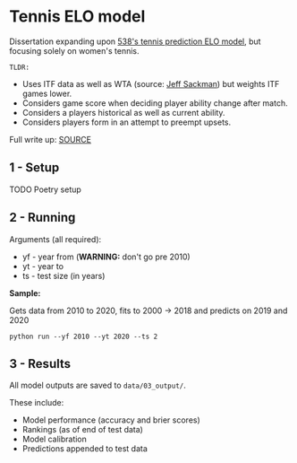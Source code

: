 # Tennis ELO model 

Dissertation expanding upon [538's tennis prediction ELO model](https://fivethirtyeight.com/features/serena-williams-and-the-difference-between-all-time-great-and-greatest-of-all-time/), but focusing solely on women's tennis. 

`TLDR:`

- Uses ITF data as well as WTA (source: [Jeff Sackman](https://github.com/JeffSackmann)) but weights ITF games lower.
- Considers game score when deciding player ability change after match.
- Considers a players historical as well as current ability.
- Considers players form in an attempt to preempt upsets.

Full write up: [SOURCE](dissertation.pdf)

## 1 - Setup

TODO Poetry setup

## 2 - Running

Arguments (all required):
- yf - year from (**WARNING:** don't go pre 2010)
- yt - year to 
- ts - test size (in years)

**Sample:**

Gets data from 2010 to 2020, fits to 2000 -> 2018 and predicts on 2019 and 2020

```
python run --yf 2010 --yt 2020 --ts 2 
```

## 3 - Results 

All model outputs are saved to `data/03_output/`.

These include:
- Model performance (accuracy and brier scores) 
- Rankings (as of end of test data)
- Model calibration
- Predictions appended to test data
